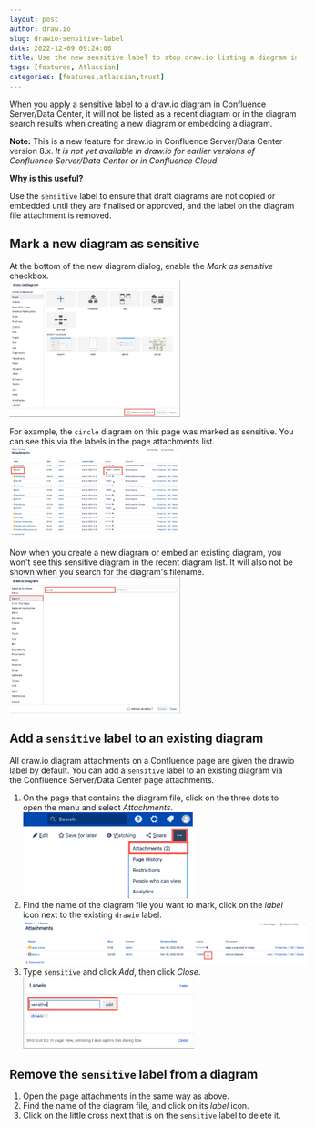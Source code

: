 ```yaml
---
layout: post
author: draw.io
slug: drawio-sensitive-label
date: 2022-12-09 09:24:00
title: Use the new sensitive label to stop draw.io listing a diagram in the recent diagrams list and search results
tags: [features, Atlassian]
categories: [features,atlassian,trust]
---
```


When you apply a sensitive label to a draw.io diagram in Confluence Server/Data Center, it will not be listed as a recent diagram or in the diagram search results when creating a new diagram or embedding a diagram. 

**Note:** This is a new feature for draw.io in Confluence Server/Data Center version 8.x. _It is not yet available in draw.io for earlier versions of Confluence Server/Data Center or in Confluence Cloud._

**Why is this useful?**

Use the ``sensitive`` label to ensure that draft diagrams are not copied or embedded until they are finalised or approved, and the label on the diagram file attachment is removed. 



## Mark a new diagram as sensitive

At the bottom of the new diagram dialog, enable the _Mark as sensitive_ checkbox. 
<br /><img src="/assets/img/blog/confluence-server-sensitive-mark.jpg" style="width=100%;max-width:300px;height:auto;" alt="Mark a new diagram as sensitive when you create it to hide it from the recent diagrams list and search results">

For example, the ``circle`` diagram on this page was marked as sensitive. You can see this via the labels in the page attachments list. 
<br /><img src="/assets/img/blog/confluence-server-attachments-sensitive-label.jpg" style="width=100%;max-width:300px;height:auto;" alt="Confluence page attachments where the circle diagram file has two labels - drawio and sensitive">

Now when you create a new diagram or embed an existing diagram, you won't see this sensitive diagram in the recent diagram list. It will also not be shown when you search for the diagram's filename.
<br /><img src="/assets/img/blog/confluence-server-sensitive-search-results.jpg" style="width=100%;max-width:300px;height:auto;" alt="Diagram files that have the sensitive label will not be shown in the search results, even when you search for their exact filename">


## Add a ``sensitive`` label to an existing diagram

All draw.io diagram attachments on a Confluence page are given the drawio label by default. You can add a ``sensitive`` label to an existing diagram via the Confluence Server/Data Center page attachments. 

1. On the page that contains the diagram file, click on the three dots to open the menu and select _Attachments_.
<br /><img src="/assets/img/blog/confluence-server-page-attachments.png" style="width=100%;max-width:300px;height:auto;" alt="Open the page attachments on a Confluence Server/Data Center page to see all the diagram files attached to that page">
2. Find the name of the diagram file you want to mark, click on the _label_ icon next to the existing ``drawio`` label.
<br /><img src="/assets/img/blog/confluence-server-attachments-add-label.png" style="width=100%;max-width:500px;height:auto;" alt="Click on the label icon next to the diagram file you want to mark as sensitive on the Confluence Server/Data Center page">
3. Type ``sensitive`` and click _Add_, then click _Close_.
<br /><img src="/assets/img/blog/confluence-server-attachment-label-add-sensitive.png" style="width=100%;max-width:300px;height:auto;" alt="Type the new label 'sensitive' in the text box and click Add to add the new label to that attachment on the Confluence Server/Data Center page">

## Remove the ``sensitive`` label from a diagram

1. Open the page attachments in the same way as above.
2. Find the name of the diagram file, and click on its _label_ icon.
3. Click on the little cross next that is on the ``sensitive`` label to delete it.